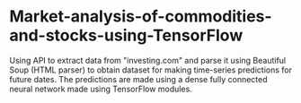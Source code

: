 # Market-analysis-of-commodities-and-stocks-using-TensorFlow
Using API to extract data from "investing.com" and parse it using Beautiful Soup (HTML parser) to obtain dataset for making time-series predictions for future dates. The predictions are made using a dense fully connected neural network made using TensorFlow modules.
